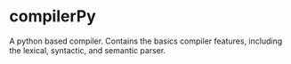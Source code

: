 # compilerPy
A python based compiler. Contains the basics compiler features, including the lexical, syntactic, and semantic parser.

